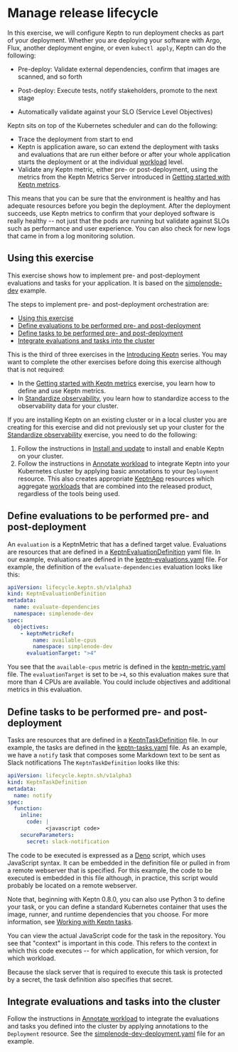 # Manage release lifecycle

In this exercise, we will configure Keptn
to run deployment checks as part of your deployment.
Whether you are deploying your software with
Argo, Flux, another deployment engine, or even `kubectl apply`,
Keptn can do the following:

* Pre-deploy: Validate external dependencies,
  confirm that images are scanned, and so forth

* Post-deploy: Execute tests, notify stakeholders,
  promote to the next stage

* Automatically validate against your SLO (Service Level Objectives)

Keptn sits on top of the Kubernetes scheduler
and can do the following:

* Trace the deployment from start to end
* Keptn is application aware,
  so can extend the deployment with tasks and evaluations that
  are run either before or after your whole application starts the deployment
  or at the individual [workload](https://kubernetes.io/docs/concepts/workloads/) level.
* Validate any Keptn metric,
  either pre- or post-deployment,
  using the metrics from the Keptn Metrics Server introduced in
  [Getting started with Keptn metrics](../getting-started/metrics.md).

This means that you can be sure that the environment is healthy
and has adequate resources before you begin the deployment.
After the deployment succeeds,
use Keptn metrics to confirm that your deployed software is really healthy --
not just that the pods are running but validate against SLOs
such as performance and user experience.
You can also check for new logs that came in from a log monitoring solution.

## Using this exercise

This exercise shows how to implement
pre- and post-deployment evaluations and tasks
for your application.
It is based on the
[simplenode-dev](https://github.com/keptn-sandbox/klt-on-k3s-with-argocd)
example.

The steps to implement pre- and post-deployment orchestration are:

* [Using this exercise](#using-this-exercise)
* [Define evaluations to be performed pre- and post-deployment](#define-evaluations-to-be-performed-pre--and-post-deployment)
* [Define tasks to be performed pre- and post-deployment](#define-tasks-to-be-performed-pre--and-post-deployment)
* [Integrate evaluations and tasks into the cluster](#integrate-evaluations-and-tasks-into-the-cluster)

This is the third of three exercises in the
[Introducing Keptn](index.md)
series.
You may want to complete the other exercises before doing this exercise
although that is not required:

* In the
  [Getting started with Keptn metrics](../getting-started/metrics.md)
  exercise, you learn how to define and use Keptn metrics.
* In [Standardize observability](usecase-observability.md),
  you learn how to standardize access
  to the observability data for your cluster.

If you are installing Keptn on an existing cluster
or in a local cluster you are creating for this exercise
and did not previously set up your cluster for the
[Standardize observability](usecase-observability.md) exercise,
you need to do the following:

1. Follow the instructions in
   [Install and update](../installation/index.md)
   to install and enable Keptn on your cluster.
1. Follow the instructions in
   [Annotate workload](../guides/integrate.md#basic-annotations)
   to integrate Keptn into your Kubernetes cluster
   by applying basic annotations to your `Deployment` resource.
   This also creates appropriate
   [KeptnApp](../reference/crd-reference/app.md) resources
   which aggregate [workloads](https://kubernetes.io/docs/concepts/workloads/) that are combined into the released product,
   regardless of the tools being used.

## Define evaluations to be performed pre- and post-deployment

An `evaluation` is a KeptnMetric that has a defined target value.
Evaluations are resources that are defined in a
[KeptnEvaluationDefinition](../reference/crd-reference/evaluationdefinition.md)
yaml file.
In our example, evaluations are defined in the
[keptn-evaluations.yaml](https://github.com/keptn-sandbox/klt-on-k3s-with-argocd/blob/main/simplenode-dev/keptn-evaluations.yaml)
file.
For example, the definition of the `evaluate-dependencies` evaluation
looks like this:

```yaml
apiVersion: lifecycle.keptn.sh/v1alpha3
kind: KeptnEvaluationDefinition
metadata:
  name: evaluate-dependencies
  namespace: simplenode-dev
spec:
  objectives:
    - keptnMetricRef:
        name: available-cpus
        namespace: simplenode-dev
      evaluationTarget: ">4"
```

You see that the `available-cpus` metric is defined in the
[keptn-metric.yaml](https://github.com/keptn-sandbox/klt-on-k3s-with-argocd/blob/main/simplenode-dev/keptn-metric.yaml)
file.
The `evaluationTarget` is set to be `>4`,
so this evaluation makes sure that more than 4 CPUs are available.
You could include objectives and additional metrics in this evaluation.

## Define tasks to be performed pre- and post-deployment

Tasks are resources that are defined in a
[KeptnTaskDefinition](../reference/crd-reference/taskdefinition.md)
file.
In our example, the tasks are defined in the
[keptn-tasks.yaml](https://github.com/keptn-sandbox/klt-on-k3s-with-argocd/blob/main/simplenode-dev/keptn-tasks.yaml)
file.
As an example,
we have a `notify` task that composes some Markdown text
to be sent as Slack notifications
The `KeptnTaskDefinition` looks like this:

```yaml
apiVersion: lifecycle.keptn.sh/v1alpha3
kind: KeptnTaskDefinition
metadata:
  name: notify
spec:
  function:
    inline:
      code: | 
            <javascript code>
    secureParameters:
      secret: slack-notification
```

The code to be executed is expressed as a
[Deno](https://deno.com)
script, which uses JavaScript syntax.
It can be embedded in the definition file
or pulled in from a remote webserver that is specified.
For this example, the code to be executed is embedded in this file
although, in practice,
this script would probably be located on a remote webserver.

Note that, beginning with Keptn 0.8.0,
you can also use Python 3 to define your task,
or you can define a standard Kubernetes container
that uses the image, runner, and runtime dependencies that you choose.
For more information, see
[Working with Keptn tasks](../guides/tasks.md).

You can view the actual JavaScript code for the task in the repository.
You see that "context" is important in this code.
This refers to the context in which this code executes --
for which application, for which version, for which workload.

Because the slack server that is required to execute this task
is protected by a secret, the task definition also specifies that secret.

## Integrate evaluations and tasks into the cluster

Follow the instructions in
[Annotate workload](../guides/integrate.md#prepost-deployment-checks)
to integrate the evaluations and tasks you defined
into the cluster
by applying annotations to the `Deployment` resource.
See the
[simplenode-dev-deployment.yaml](https://github.com/keptn-sandbox/klt-on-k3s-with-argocd/blob/main/simplenode-dev/simplenode-dev-deployment.yaml)
file for an example.
